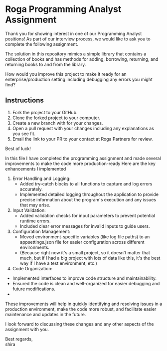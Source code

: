 # Roga Programming Analyst Assignment

Thank you for showing interest in one of our Programming Analyst positions! As part of our interview process, we would like to ask you to complete the following assignment.

The solution in this repository mimics a simple library that contains a collection of books and has methods for adding, borrowing, returning, and returning books to and from the library.

How would you improve this project to make it ready for an enterprise/production setting including debugging any errors you might find?

## Instructions
1. Fork the project to your GitHub.
2. Clone the forked project to your computer.
3. Create a new branch with for your changes.
4. Open a pull request with your changes including any explanations as you see fit.
5. Email the link to your PR to your contact at Roga Partners for review.

Best of luck!



In this file I have completed the programming assignment and made several improvements to make the code more production-ready Here are the key enhancements I implemented

1. Error Handling and Logging:
   - Added try-catch blocks to all functions to capture and log errors accurately.
   - Implemented detailed logging throughout the application to provide precise information about the program's execution and any issues that may arise.
2. Input Validation:
   - Added validation checks for input parameters to prevent potential runtime errors.
   - Included clear error messages for invalid inputs to guide users.
3. Configuration Management:
   - Moved environment-specific variables (like log file paths) to an appsettings.json file for easier configuration across different environments.
   - (Because right now it's a small project, so it doesn't matter that much, but if I had a big project with lots of data like this, it's the best way if I have a 
       test environment, etc.)
 4. Code Organization:
   - Implemented interfaces to improve code structure and maintainability.
   - Ensured the code is clean and well-organized for easier debugging and future modifications.
   - 
These improvements will help in quickly identifying and resolving issues in a production environment, make the code more robust, and facilitate easier maintenance and updates in the future.

I look forward to discussing these changes and any other aspects of the assignment with you.

Best regards,  
shira



